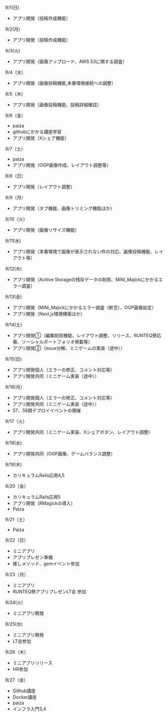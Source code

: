 9/1(日)
* アプリ開発（投稿作成機能）

9/2(月)
* アプリ開発（投稿作成機能）

9/3(火)
* アプリ開発（画像アップロード、AWS S3に関する調査）

9/4（水）
* アプリ開発（画像投稿機能,本番環境接続への調整）

9/5（木）
* アプリ開発（画像投稿機能、投稿詳細確認）

9/6（金）
*  paiza
*  githubにかかる講座学習
*  アプリ開発（Xシェア機能）

9/7（土）
*  paiza
*  アプリ開発（OGP画像作成、レイアウト調整等）

9/8（日）
*  アプリ開発（レイアウト調整）

9/9（月）
*  アプリ開発（タブ機能、画像トリミング機能ほか）

9/10（火）
*  アプリ開発（画像リサイズ機能）

9/11(水)
*  アプリ開発（本番環境で画像が表示されない件の対応、画像投稿機能、レイアウト等）

9/12(木)
*  アプリ開発（Acitive Storageの残存データの削除、MiNi_Majickにかかるエラー調査）

9/13(金)
* アプリ開発（MiNi_Majickにかかるエラー調査（断念）、OGP画像設定）
* アプリ開発（Next,js環境構築ほか）

9/14(土)
* アプリ開発①（編集削除機能、レイアウト調整、リリース、RUNTEQ祭応募、ソーシャルポートフォリオ掲載等）
* アプリ開発②（issue分解、ミニゲームの実装（途中））

9/15(日)
* アプリ開発個人（エラーの修正、コメント対応等）
* アプリ開発共同（ミニゲーム実装（途中））

9/16(月）
* アプリ開発個人（エラーの修正、コメント対応等）
* アプリ開発共同（ミニゲーム実装（途中））
* 57、58期デプロイイベントの開催

9/17（火）
* アプリ開発共同（ミニゲーム実装、Xシェアボタン、レイアウト調整）

9/18(水)
* アプリ開発共同（OGP画像、ゲームバランス調整）

9/19(木)
* カリキュラムRails応用4,5

9/20（金）
* カリキュラムRails応用5
* アプリ開発（RMagickの導入）
* Paiza

9/21（土）
* Paiza

9/22（日）
* ミニアプリ
* アプリプレゼン準備
* 推しメソッド、gemイベント参加

9/23（月）
* ミニアプリ
*  RUNTEQ祭アプリプレゼンLT会 参加

9/24(火)
* ミニアプリ開発

9/25(水)
* ミニアプリ開発
* LT会参加

9/26（木）
* ミニアプリリリース
* HR参加

9/27（金）
* Github講座
* Docker講座
* paiza
* インフラ入門3,4
